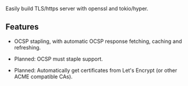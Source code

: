 Easily build TLS/https server with openssl and tokio/hyper.

## Features

* OCSP stapling, with automatic OCSP response fetching, caching and refreshing.

* Planned: OCSP must staple support.

* Planned: Automatically get certificates from Let's Encrypt (or other ACME
  compatible CAs).
